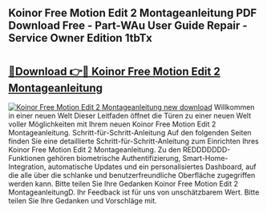 ## Koinor Free Motion Edit 2 Montageanleitung PDF Download Free - Part-WAu User Guide Repair - Service Owner Edition 1tbTx

# <h2><a href="http://df74mug.blite.top/?on=Koinor+Free+Motion+Edit+2+Montageanleitung">🔗Download 👉🔴 Koinor Free Motion Edit 2 Montageanleitung</a></h2>

[![Koinor Free Motion Edit 2 Montageanleitung new download](https://i.imgur.com/lujVjoI.png)](http://df74mug.blite.top/?on=Koinor+Free+Motion+Edit+2+Montageanleitung)
Willkommen in einer neuen Welt Dieser Leitfaden öffnet die Türen zu einer neuen Welt voller Möglichkeiten mit Ihrem neuen Koinor Free Motion Edit 2 Montageanleitung. Schritt-für-Schritt-Anleitung Auf den folgenden Seiten finden Sie eine detaillierte Schritt-für-Schritt-Anleitung zum Einrichten Ihres Koinor Free Motion Edit 2 Montageanleitung. Zu den REDDDDDDD-Funktionen gehören biometrische Authentifizierung, Smart-Home-Integration, automatische Updates und ein personalisiertes Dashboard, auf die alle über die schlanke und benutzerfreundliche Oberfläche zugegriffen werden kann. Bitte teilen Sie Ihre Gedanken Koinor Free Motion Edit 2 MontageanleitungD. Ihr Feedback ist für uns von unschätzbarem Wert. Bitte teilen Sie Ihre Gedanken und Vorschläge mit.
